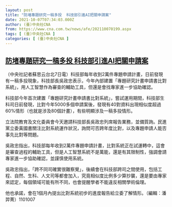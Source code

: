 ```yaml
---
layout: post
title: "防堵專題研究一稿多投  科技部引進AI把關申請案"
date: 2021-10-07T07:34:03.000Z
author: (臺)中央社CNA
from: https://www.cna.com.tw/news/afe/202110070199.aspx
tags: [ (臺)中央社CNA ]
categories: [ (臺)中央社CNA ]
---
```

<!--1633592043000-->
[防堵專題研究一稿多投  科技部引進AI把關申請案](https://www.cna.com.tw/news/afe/202110070199.aspx)
------

<div>
<div></div><div><p>（中央社記者蘇思云台北7日電）科技部每年收到2萬件專題申請計畫，日前發現有一稿多投現象，科技部長吳政忠表示，今年內部建置「專題研究計畫申請書比對系統」，用人工智慧作為審查的輔助工具，但還是會找專家進一步協助確認。</p><p>科技部今年首次建置「專題研究計畫申請書比對系統」，嘗試運用期間，科技部生科司日前發現，比對今年5000多個申請案後，發現有40對資料出現相似度超過60%情形（也就是涉及80個計畫），有些明顯涉及一稿多投情形。</p><p>立法院教育及文化委員會今天邀請科技部長吳政忠列席報告業務，並備質詢。民進黨立委黃國書關注比對系統運作狀況，詢問可否跨年度比對，以及專題申請人能否事先比對等問題。</p><p>吳政忠指出，科技部每年收到2萬件專題申請計畫，比對系統正在試運轉中，這會是審查過程的輔助工具，但是人工智慧系統不是萬能，還是有其限制性，強調會請專家進一步協助確認，並謹慎使用系統。</p><p>吳政忠指出，「跨不同司確實很難察覺」，後續會在科技部跨司之間使用，包括工程、自然、生科、人文司等都會加入，究竟相似度比例多少算抄襲，還是要由專家來認定，每個領域可能有所不同，也會提醒學者不能違反相關學術倫理。</p><p>他也承諾，會在1個月內提出比對系統初步的進度報告給立委了解情形。（編輯：潘羿菁）1101007</p></div>
</div>
